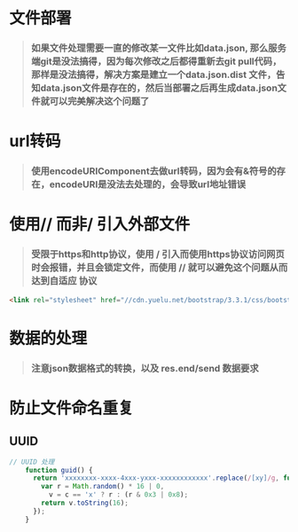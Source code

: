 # 文件部署

> ### 如果文件处理需要一直的修改某一文件比如data.json, 那么服务端git是没法搞得，因为每次修改之后都得重新去git pull代码，那样是没法搞得，解决方案是建立一个data.json.dist 文件，告知data.json文件是存在的，然后当部署之后再生成data.json文件就可以完美解决这个问题了

# url转码

> ### 使用encodeURIComponent去做url转码，因为会有&符号的存在，encodeURI是没法去处理的，会导致url地址错误

# 使用// 而非/ 引入外部文件

> ### 受限于https和http协议，使用 / 引入而使用https协议访问网页时会报错，并且会锁定文件，而使用 // 就可以避免这个问题从而达到自适应 协议

```html
<link rel="stylesheet" href="//cdn.yuelu.net/bootstrap/3.3.1/css/bootstrap.min.css"/>
```

# 数据的处理

> ### 注意json数据格式的转换，以及 res.end/send 数据要求

# 防止文件命名重复

## UUID
```JavaScript
// UUID 处理
    function guid() {
      return 'xxxxxxxx-xxxx-4xxx-yxxx-xxxxxxxxxxxx'.replace(/[xy]/g, function (c) {
        var r = Math.random() * 16 | 0,
          v = c == 'x' ? r : (r & 0x3 | 0x8);
        return v.toString(16);
      });
    }
```

